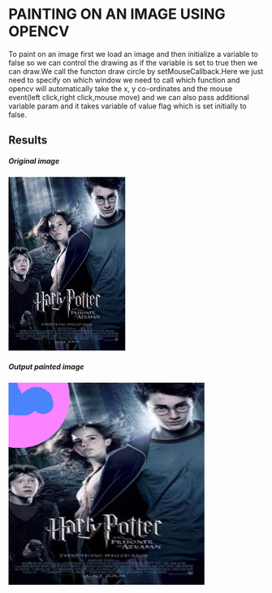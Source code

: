
PAINTING ON AN IMAGE USING OPENCV
==========================================================================

To paint on an image first we load an image and then initialize a variable to false so we can control the drawing as if the variable is set to true then we can draw.We call the functon draw circle by setMouseCallback.Here we just need to specify on which window we need to call which function and opencv will automatically take the x, y co-ordinates and the mouse event(left click,right click,mouse move) and we can also pass additional variable param and it takes variable of value flag which is set initially to false.

## Results

##### Original image

<img src="Images/Input.jpg">


##### Output painted image

<img src="Images/Output.png">

